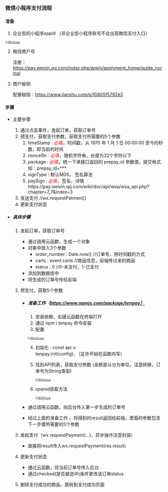### 微信小程序支付流程

#### 准备

1. 企业型的小程序appid （非企业型小程序账号不会出现微信支付入口）

[<img src="https://s1.ax1x.com/2020/06/17/NEAri6.png" alt="NEAri6.png" style="zoom:50%;" />](https://imgchr.com/i/NEAri6)

2. 微信商户号

   注册： https://pay.weixin.qq.com/index.php/apply/applyment_home/guide_normal

3. 商户秘钥

   配置秘钥：https://www.jianshu.com/p/f0805f5792e3

#### 步骤

+ 主要步骤 

  1. 通过点击事件，发起订单，获取订单号
  2. 预支付，获取支付参数，获取支付所需要的5个参数
     1. timeStamp : <font color=red>必填</font>，时间戳，从 1970 年 1 月 1 日 00:00:00 至今的秒数，即当前的时间
     2. nonceStr : <font color=red>必填</font>，随机字符串，长度为32个字符以下
     3. package : <font color=red>必填</font>，统一下单接口返回的 prepay_id 参数值，提交格式如：prepay_id=***
     4. signType : 默认MD5， 签名算法
     5. paySign : <font color=red>必填</font>，签名，详情https://pay.weixin.qq.com/wiki/doc/api/wxa/wxa_api.php?chapter=7_7&index=3
  3. 发送支付      //wx.requestPatment()
  4. 更新支付状态

+ ##### 具体步骤

  1. 发起订单，获取订单号

     + 通过调用云函数，生成一个对象
     + 对象中放入3个参数
       + order_number : Date.now()   //订单号，用时间戳的方式
       + carts : event.carts                    //商品信息，前端传过来的商品
       + status : 0                                   //0-未支付，1-已支付
     + 添加到数据库中
     + 将生成的订单号传给前端

  2. 预支付，获取5个参数

     + ##### 准备工作（https://www.npmjs.com/package/tenpay）

       1. 安装依赖，右键云函数在终端打开
       2. 通过 npm i tenpay 命令安装
       3. 配置

       [<img src="https://s1.ax1x.com/2020/06/17/NEA2sH.png" alt="NEA2sH.png" style="zoom:50%;" />](https://imgchr.com/i/NEA2sH)

       4. 初始化 : const api **=** tenpay.init(config);    （这步开始在函数内写）

       5. 找到API列表，获取支付参数 (金额是以分为单位，注意转换，订单号为String类型)

          

          [<img src="https://s1.ax1x.com/2020/06/17/NEAfeA.png" alt="NEAfeA.png" style="zoom:50%;" />](https://imgchr.com/i/NEAfeA)

       6. openid获取方法

          [<img src="https://s1.ax1x.com/2020/06/17/NEAIFP.png" alt="NEAIFP.png" style="zoom:50%;" />](https://imgchr.com/i/NEAIFP)

          

     + 通过调用云函数，向后台传入第一步生成的订单号
     + 经过上面的准备工作 ，将得到的result返回给前端，里面的参数包含下一步骤所需要的5个参数

  3. 发起支付（wx.requestPayment(...)，异步操作注意封装）

     + 直接将result传入wx.requestPayment(res.result)

  4. 更新支付状态 

     + 通过云函数，将当前订单号传入后台
     + 通过checked(是否被选中)条件更改该订单status

  5. 删除支付成功的商品，跳转到支付成功页面



